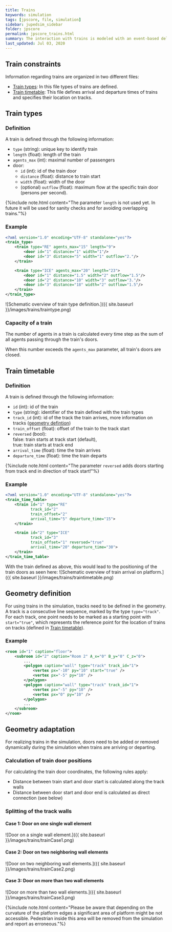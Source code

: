 ```yaml
---
title: Trains
keywords: simulation
tags: [jpscore, file, simulation]
sidebar: jupedsim_sidebar
folder: jpscore
permalink: jpscore_trains.html
summary: The interaction with trains is modeled with an event-based deleting and creating of doors. When a train arrives on the platform, doors are created and again deleted when the train departs.
last_updated: Jul 03, 2020
---
```



## Train constraints
Information regarding trains are organized in two different files:
- [Train types](#train-types): In this file types of trains are defined.
- [Train timetable](#train-timetable): This file defines arrival and departure times of trains and specifies their location on tracks.

## Train types
### Definition
A train is defined through the following information: 

- `type` (string): unique key to identify train
- `length` (float): length of the train
- `agents_max` (int): maximal number of passengers
- door: 
    - `id` (int): id of the train door
    - `distance` (float): distance to train start
    - `width` (float): width of the door
    - (optional) `outflow` (float): maximum flow at the specific train door (persons per second).
    
{%include note.html content="The parameter `length` is not used yet. In future it will be used for sanity checks and for avoiding overlapping trains."%}

### Example
```xml
<?xml version="1.0" encoding="UTF-8" standalone="yes"?>
<train_type>
    <train type="RE" agents_max="15" length="9">
        <door id="1" distance="1" width="1"/>
        <door id="3" distance="5" width="1" outflow="2."/>
    </train>

    <train type="ICE" agents_max="20" length="23">
        <door id="1" distance="1.5" width="2" outflow="1.5"/>
        <door id="2" distance="10" width="3" outflow="3."/>
        <door id="3" distance="18" width="2" outflow="1.5"/>
    </train>
</train_type>
```

![Schematic overview of train type definition.]({{ site.baseurl }}/images/trains/traintype.png)

### Capacity of a train

The number of agents in a train is calculated every time step as the sum of
all agents passing through the train's doors.

When this number exceeds the `agents_max` parameter, all train's doors are closed.

## Train timetable
### Definition 
A train is defined through the following information: 
- `id` (int): id of the train
- `type` (string): identifier of the train defined with the train types
- `track_id` (int): id of the track the train arrives, more information on tracks ([geometry defintion](#geometry-definition))
- `train_offset` (float): offset of the train to the track start
- `reversed` (bool): <br>false: train starts at track start (default), <br>true: train starts at track end
- `arrival_time` (float): time the train arrives
- `departure_time` (float): time the train departs

{%include note.html content="The parameter `reversed` adds doors starting from track end in direction of track start!"%}

### Example

```xml
<?xml version="1.0" encoding="UTF-8" standalone="yes"?>
<train_time_table>
    <train id="1" type="RE"
           track_id="2"
           train_offset="2"
           arrival_time="5" departure_time="15">
    </train>

    <train id="2" type="ICE"
           track_id="3"
           train_offset="1" reversed="true"
           arrival_time="20" departure_time="30">
    </train>
</train_time_table>
```

With the train defined as above, this would lead to the positioning of the train doors as seen here:
![Schematic overview of train arrival on platform.]({{ site.baseurl }}/images/trains/traintimetable.png)


## Geometry definition
For using trains in the simulation, tracks need to be defined in the geometry.
A track is a consecutive line sequence, marked by the type `type="track"`.
For each track, one point needs to be marked as a starting point with `start="true"`, which represents the reference point for the location of trains on tracks (defined in [Train timetable](#train-timetable)).
### Example
```xml
<room id="1" caption="floor">
    <subroom id="2" caption="Room 2" A_x="0" B_y="0" C_z="0">
        ...
        <polygon caption="wall" type="track" track_id="1">
            <vertex px="-10" py="10" start="true" />
            <vertex px="-5" py="10" />
        </polygon>
        <polygon caption="wall" type="track" track_id="1">
            <vertex px="-5" py="10" />
            <vertex px="0" py="10" />
        </polygon>
        ...
    </subroom>
</room>
```

## Geometry adaptation
For realizing trains in the simulation, doors need to be added or removed dynamically during the simulation when trains are arriving or departing.
 
### Calculation of train door positions
For calculating the train door coordinates, the following rules apply:
- Distance between train start and door start is calculated along the track walls 
- Distance between door start and door end is calculated as direct connection (see below)

### Splitting of the track walls
#### Case 1: Door on one single wall element
![Door on a single wall element.]({{ site.baseurl }}/images/trains/trainCase1.png)

#### Case 2: Door on two neighboring wall elements
![Door on two neighboring wall elements.]({{ site.baseurl }}/images/trains/trainCase2.png)

#### Case 3: Door on more than two wall elements
![Door on more than two wall elements.]({{ site.baseurl }}/images/trains/trainCase3.png)

{%include note.html content="Please be aware that depending on the curvature of the platform edges a significant area of
 platform might be not accessible. Pedestrian inside this area will be removed from the simulation and report as 
 erroneous."%}
